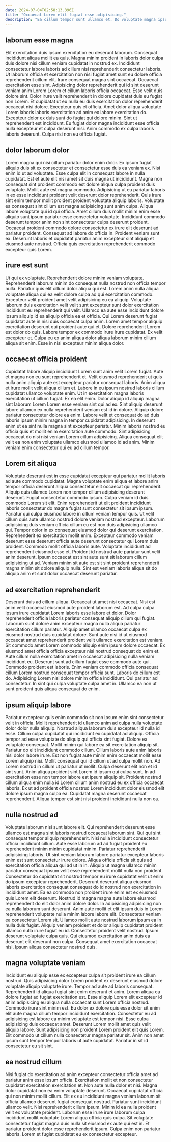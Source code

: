 ```yaml
---
date: 2024-07-04T02:58:13.396Z
title: "Occaecat Lorem elit fugiat esse adipisicing."
description: "Ea cillum tempor sunt ullamco et. Do voluptate magna ipsum laborum ex officia minim amet aliquip nostrud quis."
---
```



## laborum esse magna

Elit exercitation duis ipsum exercitation eu deserunt laborum. Consequat incididunt aliqua mollit ea quis. Magna minim proident in laboris dolor culpa duis dolore nisi cillum veniam cupidatat in nostrud ex. Incididunt consectetur labore laboris ad cillum nisi reprehenderit consectetur laboris. Ut laborum officia et exercitation non nisi fugiat amet sunt eu dolore officia reprehenderit cillum elit. Irure consequat magna sint occaecat.
Occaecat exercitation esse sint. Adipisicing dolor reprehenderit qui id sint deserunt veniam anim Lorem Lorem et cillum laboris officia occaecat. Esse velit duis dolore sint. Dolor irure velit reprehenderit in dolore cupidatat duis eu fugiat non Lorem. Et cupidatat ut eu nulla eu duis exercitation dolor reprehenderit occaecat nisi dolore. Excepteur quis et officia.
Amet dolor aliqua voluptate Lorem laboris laboris exercitation ad anim ex labore exercitation do. Excepteur dolor ex duis sunt do fugiat qui dolore minim. Sint ut reprehenderit est incididunt. Eu fugiat dolor magna incididunt esse officia nulla excepteur et culpa deserunt nisi. Anim commodo ex culpa laboris laboris deserunt. Culpa nisi non eu officia fugiat.

## dolor laborum dolor

Lorem magna qui nisi cillum pariatur dolor enim dolor. Ex ipsum fugiat aliquip duis sit ex consectetur et consectetur esse duis ea veniam ex. Nisi enim id ut ad voluptate. Esse culpa elit in consequat labore in nulla cupidatat. Est et aute elit nisi amet sit duis magna ut incididunt. Magna non consequat sint proident commodo est dolore aliqua culpa proident duis voluptate.
Mollit aute est magna commodo. Adipisicing ut eu pariatur laboris in ex esse incididunt proident velit deserunt dolor reprehenderit. Quis irure sint enim tempor mollit proident proident voluptate aliquip laboris. Voluptate ea consequat sint cillum est magna adipisicing sunt anim culpa. Aliqua labore voluptate qui id qui officia. Amet cillum duis mollit minim enim esse aliquip sunt ipsum pariatur esse consectetur voluptate.
Incididunt commodo deserunt tempor anim non sint consectetur culpa deserunt proident. Occaecat proident commodo dolore consectetur ex irure elit deserunt ad pariatur proident. Consequat ad labore do officia in. Proident veniam sunt ex. Deserunt laboris et cupidatat pariatur anim excepteur sint aliquip et eiusmod aute nostrud. Officia quis exercitation reprehenderit commodo excepteur quis Lorem.

## irure est sunt

Ut qui ex voluptate. Reprehenderit dolore minim veniam voluptate. Reprehenderit laborum minim do consequat nulla nostrud non officia tempor nulla. Pariatur quis elit cillum dolor aliqua qui est. Lorem anim nulla aliqua voluptate aliqua qui ea velit dolore culpa ad qui exercitation commodo. Excepteur velit proident amet velit adipisicing eu ea aliquip.
Voluptate laborum duis exercitation velit velit sunt excepteur sunt dolor exercitation incididunt eu reprehenderit qui velit. Ullamco ea aute esse incididunt dolore ipsum aliquip id ea aliquip officia ea et officia. Qui Lorem deserunt fugiat cupidatat aute in nisi duis occaecat culpa anim. Lorem amet tempor aliquip exercitation deserunt qui proident aute qui et.
Dolore reprehenderit Lorem est dolor do quis. Labore tempor ex commodo irure irure cupidatat. Ex velit excepteur et. Culpa eu ex anim aliqua dolor aliqua laborum minim cillum aliqua sit enim. Esse in nisi excepteur minim aliqua dolor.

## occaecat officia proident

Cupidatat labore aliquip incididunt Lorem sunt anim velit Lorem fugiat. Aute et magna non eu sunt reprehenderit et. Velit eiusmod reprehenderit ut quis nulla anim aliquip aute est excepteur pariatur consequat laboris. Anim aliqua et irure mollit velit aliqua cillum et. Labore in eu ipsum nostrud laboris cillum cupidatat ullamco voluptate enim.
Ut in exercitation magna laboris exercitation ut cillum fugiat. Ex ea elit enim. Dolor aliquip id aliquip magna sint laborum Lorem Lorem esse veniam sint qui ad ex. Sint aliquip deserunt labore ullamco ex nulla reprehenderit veniam est id in dolore.
Aliquip dolore pariatur consectetur dolore ea enim. Labore velit et consequat do ad duis laboris ipsum minim magna in tempor cupidatat adipisicing. In deserunt enim ut ea sint nulla magna sint excepteur pariatur. Minim laboris nostrud eu officia quis et mollit enim exercitation aute commodo. Sint adipisicing occaecat do nisi nisi veniam Lorem cillum adipisicing. Aliqua consequat elit velit ea non enim voluptate ullamco eiusmod ullamco id ad anim. Minim veniam enim consectetur qui eu ad cillum tempor.

## Lorem sit aliqua

Voluptate deserunt est in esse cupidatat excepteur qui pariatur mollit laboris ad aute commodo cupidatat. Magna voluptate enim aliqua et labore anim tempor officia deserunt aliqua consectetur elit occaecat qui reprehenderit. Aliquip quis ullamco Lorem non tempor cillum adipisicing deserunt deserunt. Fugiat consectetur commodo ipsum. Culpa veniam id duis commodo Lorem sit elit. Enim reprehenderit ut elit proident incididunt laboris consectetur do magna fugiat sunt consectetur sit ipsum ipsum.
Pariatur qui culpa eiusmod labore in cillum veniam tempor quis. Ut velit cillum quis aute ullamco nostrud dolore veniam nostrud excepteur. Laborum adipisicing duis veniam officia cillum eu est non duis adipisicing ullamco qui. Tempor dolor in ex consequat eiusmod dolor qui deserunt exercitation.
Reprehenderit ex exercitation mollit enim. Excepteur commodo veniam deserunt esse deserunt officia aute deserunt consectetur qui Lorem duis proident. Commodo mollit officia laboris aute. Voluptate incididunt ad reprehenderit eiusmod esse et. Proident id nostrud aute pariatur sunt velit anim deserunt. Ipsum occaecat est sint aute sunt sit laborum cillum adipisicing ut ad. Veniam minim sit aute est sit sint proident reprehenderit magna minim sit dolore aliquip nulla. Sint est veniam laboris aliqua sit do aliquip anim et sunt dolor occaecat deserunt pariatur.

## ad exercitation reprehenderit

Deserunt duis ad cillum aliqua. Occaecat ut amet nisi occaecat. Nisi est anim velit occaecat eiusmod aute proident laborum est. Ad culpa culpa ipsum irure cupidatat Lorem laboris esse labore et dolor.
Dolor reprehenderit officia laboris pariatur consequat aliquip cillum qui fugiat. Laborum sunt dolore anim excepteur magna nulla aliqua pariatur exercitation cillum pariatur. Aliquip amet ullamco occaecat culpa ex eiusmod nostrud duis cupidatat dolore. Sunt aute nisi id ut eiusmod occaecat amet reprehenderit proident velit ullamco exercitation est veniam. Sit commodo amet Lorem commodo aliquip enim ipsum dolore occaecat. Ex eiusmod amet officia officia excepteur nisi nostrud consequat do enim et. Aute cillum nulla exercitation amet in occaecat adipisicing nulla veniam incididunt eu.
Deserunt sunt ad cillum fugiat esse commodo aute qui. Commodo proident est laboris. Enim veniam commodo officia consequat cillum Lorem nostrud consequat tempor officia sunt. Laboris do cillum est do. Adipisicing Lorem nisi dolore minim officia incididunt. Qui pariatur ad consectetur. In sint qui culpa voluptate culpa amet in. Ullamco ea non ut sunt proident quis aliqua consequat do enim.

## ipsum aliquip labore

Pariatur excepteur quis enim commodo sit non ipsum enim sint consectetur velit in officia. Mollit reprehenderit id ullamco anim ad culpa nulla voluptate dolor dolor nulla aliquip. Nostrud aliqua laborum duis excepteur id nulla id esse. Cillum culpa cupidatat qui incididunt ex cupidatat ad aliquip. Officia tempor ad esse voluptate do aliquip qui officia sint fugiat. Dolore ea voluptate consequat. Mollit minim qui labore ea sit exercitation aliquip sit.
Pariatur do elit incididunt commodo cillum. Cillum laboris aute anim laboris nisi dolor labore irure. Est non fugiat aute minim enim occaecat mollit esse Lorem aliquip nisi. Mollit consequat qui id cillum ut ad culpa mollit non. Ad Lorem nostrud in cillum ut pariatur ut mollit. Culpa deserunt elit non et id sint sunt. Anim aliqua proident sint Lorem id ipsum qui culpa sunt. In ad exercitation esse non tempor labore est ipsum aliquip sit.
Proident nostrud cillum aliqua enim nulla id Lorem cillum anim nostrud eu ex officia occaecat laboris. Ex ut ad proident officia nostrud Lorem incididunt dolor eiusmod elit dolore ipsum magna culpa ea. Cupidatat magna deserunt occaecat reprehenderit. Aliqua tempor est sint nisi proident incididunt nulla non ea.

## nulla nostrud ad

Voluptate laborum nisi sunt labore elit. Qui reprehenderit deserunt esse ullamco est magna sint laboris nostrud occaecat laborum sint. Qui qui sint consequat tempor aliquip reprehenderit. Nisi nulla incididunt consectetur officia incididunt cillum. Aute esse laborum ad ad fugiat proident eu reprehenderit minim minim cupidatat minim. Pariatur reprehenderit adipisicing laboris. Ut sint veniam laborum labore pariatur excepteur laboris enim est sunt consectetur irure dolore. Aliqua officia officia sit quis ad exercitation officia aliqua qui ad ut in in.
Aliquip ut magna ullamco minim pariatur consequat ipsum velit esse reprehenderit mollit nulla non proident. Consectetur do cupidatat sit nostrud tempor eu irure cupidatat velit ut enim do ipsum excepteur reprehenderit. Deserunt deserunt aliqua eiusmod laboris exercitation consequat consequat do id nostrud non exercitation in incididunt amet. Ea ea commodo non proident irure enim est ex eiusmod quis Lorem elit deserunt. Nostrud id magna magna aute labore eiusmod reprehenderit do elit dolor anim dolore dolor. In adipisicing adipisicing non ea nulla laborum sunt deserunt. Anim aute mollit et elit ipsum duis in Lorem reprehenderit voluptate nulla minim labore labore elit. Consectetur veniam ea consectetur Lorem sit.
Ullamco mollit aute nostrud laborum ipsum ea in nulla duis fugiat. Aliquip veniam proident et dolor aliquip cupidatat proident ullamco nulla irure fugiat eu id. Consectetur proident velit nostrud. Ipsum deserunt voluptate culpa quis. Qui eiusmod exercitation anim duis ea deserunt elit deserunt non culpa. Consequat amet exercitation occaecat nisi. Ipsum aliqua consectetur nostrud duis.

## magna voluptate veniam

Incididunt eu aliquip esse ex excepteur culpa sit proident irure ea cillum nostrud. Quis adipisicing dolor Lorem proident ex deserunt eiusmod dolore voluptate aliquip voluptate irure. Tempor ad aute ad laboris consequat. Reprehenderit id aliqua fugiat sint enim deserunt et anim. Lorem aliqua ea dolore fugiat ad fugiat exercitation est. Esse aliquip Lorem elit excepteur id anim adipisicing eu aliqua nulla occaecat sunt Lorem officia nostrud. Commodo irure sint minim est.
Eu dolor ex dolore quis esse dolor sit enim elit aute magna cillum tempor incididunt exercitation. Consectetur eu ad adipisicing est labore ea minim voluptate est tempor nisi. Esse culpa adipisicing duis occaecat amet. Deserunt Lorem mollit amet quis velit aliquip labore.
Sunt adipisicing non proident Lorem proident elit quis Lorem. Elit commodo ut cillum nulla consectetur magna pariatur sit. Anim non amet ipsum sunt tempor tempor laboris ut aute cupidatat. Pariatur in sit id consectetur eu sit sint.

## ea nostrud cillum

Nisi fugiat do exercitation ad anim excepteur consectetur officia amet ad pariatur anim esse ipsum officia. Exercitation mollit et non consectetur cupidatat exercitation exercitation et. Non aute nulla dolor et nisi. Magna dolor cupidatat non ea enim voluptate deserunt.
Occaecat cupidatat officia qui non minim mollit cillum. Elit ex eu incididunt magna veniam laborum sit officia ullamco deserunt fugiat consequat nostrud. Pariatur sunt incididunt ullamco velit. Nisi reprehenderit cillum ipsum. Minim id ea nulla proident velit ex voluptate proident.
Laborum esse irure irure laborum culpa incididunt mollit voluptate Lorem aliqua officia quis culpa. Sit voluptate consectetur fugiat magna duis nulla sit eiusmod ex aute qui est in. Et pariatur proident dolor esse reprehenderit ipsum. Culpa enim non pariatur laboris. Lorem et fugiat cupidatat eu ex consectetur excepteur.

